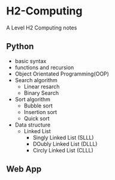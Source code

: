 # H2-Computing
A Level H2 Computing notes

## Python 
* basic syntax 
* functions and recursion
* Object Orientated Programming(OOP)
* Search algorithm 
    * Linear resarch 
    * Binary Search
* Sort algorithm 
    * Bubble sort
    * Insertion sort
    * Quick sort
* Data structure 
    * Linked List
        * Singly Linked List (SLLL)
        * DOubly Linked List (DLLL)
        * Circly Linked List (CLLL)

## Web App
